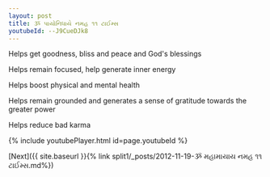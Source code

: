 ```yaml
---
layout: post
title: ૐ પાયોનિધાયે નમહ ૧૧ ટાઈમ્સ
youtubeId: --J9CueDJk8
---
```

 
 
Helps get goodness, bliss and peace and God's blessings
 
Helps remain focused, help generate inner energy 
 
Helps boost physical and mental health 
 
Helps remain grounded and generates a sense of gratitude towards the greater power 
 
Helps reduce bad karma
 
 
 
 


{% include youtubePlayer.html id=page.youtubeId %}
 
[Next]({{ site.baseurl }}{% link  split1/_posts/2012-11-19-ૐ મહામાયાય નમહ ૧૧ ટાઈમ્સ.md%})
 
